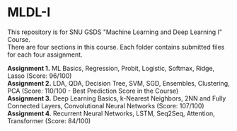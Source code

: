 # MLDL-I  

This repository is for SNU GSDS "Machine Learning and Deep Learning I" Course.  
There are four sections in this course. Each folder contains submitted files for each four assignment.   
  
**Assignment 1.** ML Basics, Regression, Probit, Logistic, Softmax, Ridge, Lasso (Score: 96/100)  
**Assignment 2.** LDA, QDA, Decision Tree, SVM, SGD, Ensembles, Clustering, PCA (Score: 110/100 - Best Prediction Score in the Course)  
**Assignment 3.** Deep Learning Basics, k-Nearest Neighbors, 2NN and Fully Connected Layers, Convolutional Neural Networks (Score: 107/100)  
**Assignment 4.** Recurrent Neural Networks, LSTM, Seq2Seq, Attention, Transformer (Score: 84/100)  
